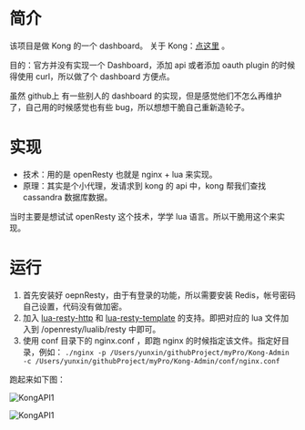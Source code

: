 # 简介

该项目是做 Kong 的一个 dashboard。 关于 Kong：[点这里](https://getkong.org/) 。

目的：官方并没有实现一个 Dashboard，添加 api 或者添加 oauth plugin 的时候得使用 curl，所以做了个 dashboard 方便点。

虽然 github上 有一些别人的 dashboard 的实现，但是感觉他们不怎么再维护了，自己用的时候感觉也有些 bug，所以想想干脆自己重新造轮子。

# 实现

- 技术：用的是 openResty 也就是 nginx + lua 来实现。
- 原理：其实是个小代理，发请求到 kong 的 api 中，kong 帮我们查找 cassandra 数据库数据。

当时主要是想试试 openResty 这个技术，学学 lua 语言。所以干脆用这个来实现。


# 运行

1. 首先安装好 oepnResty，由于有登录的功能，所以需要安装 Redis，帐号密码自己设置，代码没有做加密。
2. 加入 [lua-resty-http](https://github.com/pintsized/lua-resty-http) 和 [lua-resty-template](https://github.com/bungle/lua-resty-template) 的支持。即把对应的 lua 文件加入到 /openresty/lualib/resty 中即可。
3. 使用 conf 目录下的 nginx.conf ，即跑 nginx 的时候指定该文件。指定好目录，例如： `./nginx -p /Users/yunxin/githubProject/myPro/Kong-Admin -c /Users/yunxin/githubProject/myPro/Kong-Admin/conf/nginx.conf`

跑起来如下图：

![KongAPI1](http://7xrzlm.com1.z0.glb.clouddn.com/kongapi.png?imageMogr2/thumbnail/!25p)

![KongAPI1](http://7xrzlm.com1.z0.glb.clouddn.com/kongapi1.png?imageMogr2/thumbnail/!25p)







